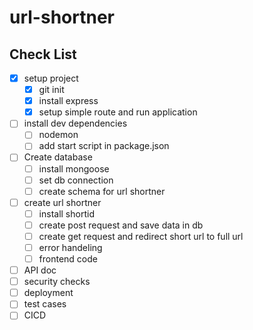 # url-shortner


## Check List
* [x] setup project
  * [x] git init
  * [x] install express 
  * [x] setup simple route and run application 
* [ ] install dev dependencies 
  * [ ] nodemon 
  * [ ] add start script in package.json    
* [ ] Create database
  * [ ] install mongoose
  * [ ] set db connection 
  * [ ] create schema for url shortner
* [ ] create url shortner   
  * [ ] install shortid   
  * [ ] create post request and save data in db
  * [ ] create get request and redirect short url to full url 
  * [ ] error handeling
  * [ ] frontend code 
* [ ] API doc 
* [ ] security checks  
* [ ] deployment 
* [ ] test cases 
* [ ] CICD 
